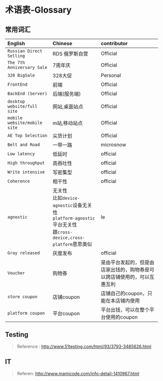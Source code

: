 # 术语表-Glossary

## 常用词汇
| English | Chinese|contributor |
| :------------- | :------------- |:------------- |
|`Russian Direct Selling`| RDS 俄罗斯自营|Official|
|`The 7th Anniversary Sale`|7周年庆|Official|
|`328 BigSale`|328大促|Personal|
|`FrontEnd`|前端|Official|
|`BackEnd (Server)`|后端(服务端)|Official|
|`desktop website/full site`|网站,桌面站点|Official|
|`mobile website/mobile site`|m站,移动站点|Official|
|`AE Top Selection`|尖货计划|Official|
|`Belt and Road`|一带一路|microsnow|
|`Low latency`|低延时|official|
|`High throughput`|高吞吐性|official|
|`Write intensive`|写密集型|official|
|`Coherence`|相干性|official|
|`agnostic`|无关性<br>比如`device-agnostic`设备无关性<br>`platform-agnostic`平台无关性<br>跟`cross-device,cross-platform`意思类似|le|
|`Gray released`|灰度发布|official|
|`Voucher`|购物券|是由平台发起的，但是由店家出钱的，购物券是可以跨店铺使用的，可以互惠互利|
|`store coupon`|店铺coupon|店铺自己的coupon，只能在本店铺内使用|
|`platform coupon`|平台coupon|平台出钱，可以在整个平台使用的coupon|

## Testing
> Reference : http://www.51testing.com/html/93/3793-3485626.html

## IT
> Referen: http://www.mamicode.com/info-detail-1410967.html
